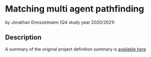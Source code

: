 
# Matching multi agent pathfinding 

by Jonathan Donszelmann (Q4 study year 2020/2021)

## Description

A summary of the original project definition summary is [available here](docs/project_summary.md)


